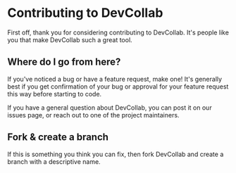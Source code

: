 # Contributing to DevCollab

First off, thank you for considering contributing to DevCollab. It's people like you that make DevCollab such a great tool.

## Where do I go from here?

If you've noticed a bug or have a feature request, make one! It's generally best if you get confirmation of your bug or approval for your feature request this way before starting to code.

If you have a general question about DevCollab, you can post it on our issues page, or reach out to one of the project maintainers.

## Fork & create a branch

If this is something you think you can fix, then fork DevCollab and create a branch with a descriptive name.
